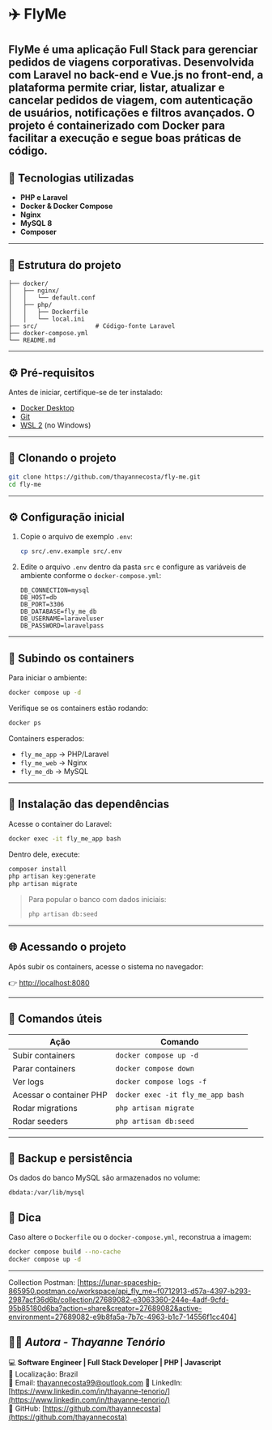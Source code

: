 # ✈️ FlyMe

**FlyMe** é uma aplicação Full Stack para gerenciar pedidos de viagens corporativas. Desenvolvida com Laravel no back-end e Vue.js no front-end, a plataforma permite criar, listar, atualizar e cancelar pedidos de viagem, com autenticação de usuários, notificações e filtros avançados. O projeto é containerizado com Docker para facilitar a execução e segue boas práticas de código.
---

## 🚀 Tecnologias utilizadas

- **PHP e Laravel**
- **Docker & Docker Compose**
- **Nginx**
- **MySQL 8**
- **Composer**

---

## 🧭 Estrutura do projeto

```
├── docker/
│   ├── nginx/
│   │   └── default.conf
│   ├── php/
│   │   ├── Dockerfile
│   │   └── local.ini
├── src/                # Código-fonte Laravel
├── docker-compose.yml
└── README.md
```

---

## ⚙️ Pré-requisitos

Antes de iniciar, certifique-se de ter instalado:

- [Docker Desktop](https://www.docker.com/products/docker-desktop/)
- [Git](https://git-scm.com/)
- [WSL 2](https://learn.microsoft.com/pt-br/windows/wsl/install) (no Windows)

---

## 🧩 Clonando o projeto

```bash
git clone https://github.com/thayannecosta/fly-me.git
cd fly-me
```

---

## ⚙️ Configuração inicial

1. Copie o arquivo de exemplo `.env`:
   ```bash
   cp src/.env.example src/.env
   ```

2. Edite o arquivo `.env` dentro da pasta `src` e configure as variáveis de ambiente conforme o `docker-compose.yml`:
   ```env
   DB_CONNECTION=mysql
   DB_HOST=db
   DB_PORT=3306
   DB_DATABASE=fly_me_db
   DB_USERNAME=laraveluser
   DB_PASSWORD=laravelpass
   ```

---

## 🐳 Subindo os containers

Para iniciar o ambiente:

```bash
docker compose up -d
```

Verifique se os containers estão rodando:

```bash
docker ps
```

Containers esperados:
- `fly_me_app` → PHP/Laravel
- `fly_me_web` → Nginx
- `fly_me_db` → MySQL

---

## 🧰 Instalação das dependências

Acesse o container do Laravel:

```bash
docker exec -it fly_me_app bash
```

Dentro dele, execute:

```bash
composer install
php artisan key:generate
php artisan migrate
```

> Para popular o banco com dados iniciais:
> ```bash
> php artisan db:seed
> ```

---

## 🌐 Acessando o projeto

Após subir os containers, acesse o sistema no navegador:

👉 [http://localhost:8080](http://localhost:8080)

---

## 🧹 Comandos úteis

| Ação | Comando |
|------|----------|
| Subir containers | `docker compose up -d` |
| Parar containers | `docker compose down` |
| Ver logs | `docker compose logs -f` |
| Acessar o container PHP | `docker exec -it fly_me_app bash` |
| Rodar migrations | `php artisan migrate` |
| Rodar seeders | `php artisan db:seed` |

---

## 💾 Backup e persistência

Os dados do banco MySQL são armazenados no volume:
```
dbdata:/var/lib/mysql
```

## 🧠 Dica

Caso altere o `Dockerfile` ou o `docker-compose.yml`, reconstrua a imagem:
```bash
docker compose build --no-cache
docker compose up -d
```

---
Collection Postman: [https://lunar-spaceship-865950.postman.co/workspace/api_fly_me~f0712913-d57a-4397-b293-2987acf36d6b/collection/27689082-e3063360-244e-4adf-9cfd-95b85180d6ba?action=share&creator=27689082&active-environment=27689082-e9b8fa5a-7b7c-4963-b1c7-14556f1cc404]

## 👩‍💻 _Autora - **Thayanne Tenório**_




💻 **Software Engineer | Full Stack Developer | PHP | Javascript**  
📍 Localização: Brazil  
📧 Email: thayannecosta99@outlook.com
🔗 LinkedIn: [https://www.linkedin.com/in/thayanne-tenorio/](https://www.linkedin.com/in/thayanne-tenorio/)  
🔗 GitHub: [https://github.com/thayannecosta](https://github.com/thayannecosta)
